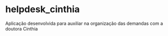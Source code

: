 # helpdesk_cinthia
Aplicação desenvolvida para auxiliar na organização das demandas com a doutora Cinthia
